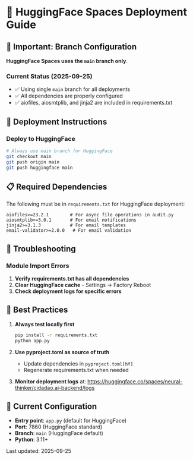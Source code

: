 # 🤗 HuggingFace Spaces Deployment Guide

## 📌 Important: Branch Configuration

**HuggingFace Spaces uses the `main` branch only**.

### Current Status (2025-09-25)
- ✅ Using single `main` branch for all deployments
- ✅ All dependencies are properly configured
- ✅ aiofiles, aiosmtplib, and jinja2 are included in requirements.txt

## 🚀 Deployment Instructions

### Deploy to HuggingFace
```bash
# Always use main branch for HuggingFace
git checkout main
git push origin main
git push huggingface main
```

## 📋 Required Dependencies

The following must be in `requirements.txt` for HuggingFace deployment:
```
aiofiles>=23.2.1        # For async file operations in audit.py
aiosmtplib>=3.0.1       # For email notifications
jinja2>=3.1.3           # For email templates
email-validator>=2.0.0   # For email validation
```

## 🔧 Troubleshooting

### Module Import Errors
1. **Verify requirements.txt has all dependencies**
2. **Clear HuggingFace cache** - Settings → Factory Reboot
3. **Check deployment logs for specific errors**


## 📝 Best Practices

1. **Always test locally first**
   ```bash
   pip install -r requirements.txt
   python app.py
   ```

2. **Use pyproject.toml as source of truth**
   - Update dependencies in `pyproject.toml[hf]`
   - Regenerate requirements.txt when needed

3. **Monitor deployment logs** at:
   https://huggingface.co/spaces/neural-thinker/cidadao.ai-backend/logs

## 🎯 Current Configuration

- **Entry point**: `app.py` (default for HuggingFace)
- **Port**: 7860 (HuggingFace standard)
- **Branch**: `main` (HuggingFace default)
- **Python**: 3.11+

Last updated: 2025-09-25